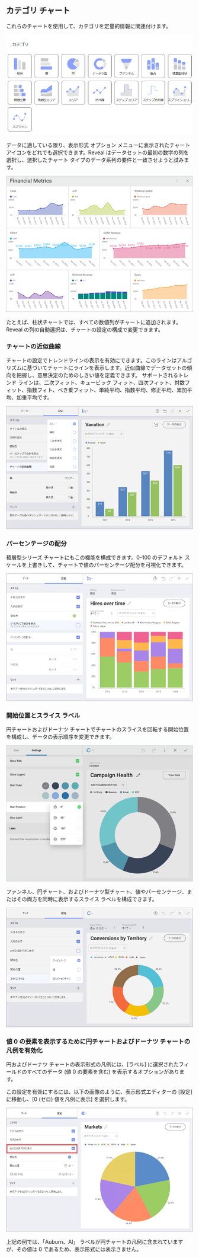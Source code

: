 ## カテゴリ チャート

これらのチャートを使用して、カテゴリを定量的情報に関連付けます。

![Category charts variations](images/category-charts.png)

データに適している限り、表示形式 オプション メニューに表示されたチャート アイコンをどれでも選択できます。Reveal はデータセットの最初の数字の列を選択し、選択したチャート タイプのデータ系列の要件と一致させようと試みます。

![Various charts visualizations in a dashboard](images/various-charts_all.png)

たとえば、柱状チャートでは、すべての数値列がチャートに追加されます。Reveal の列の自動選択は、チャートの設定の構成で変更できます。

### チャートの近似曲線

チャートの設定でトレンドラインの表示を有効にできます。このラインはアルゴリズムに基づいてチャートにラインを表示します。近似曲線でデータセットの傾向を把握し、意思決定のためのしきい値を定義できます。
サポートされるトレンド ラインは、二次フィット、キュービック フィット、四次フィット、対数フィット、指数フィト、べき乗フィット、単純平均、指数平均、修正平均、累加平均、加重平均です。

![Chart trendline options](images/chart-trendlines.png)

### パーセンテージの配分

積層型シリーズ チャートにもこの機能を構成できます。0-100 のデフォルト スケールを上書きして、チャートで値のパーセンテージ配分を可視化できます。

![Pivot editor view stacked percentage distribution setting](images/pivot-editor-view-stacked-percentage-distribution.png)

### 開始位置とスライス ラベル

円チャートおよびドーナツ チャートでチャートのスライスを回転する開始位置を構成し、データの表示順序を変更できます。

![Pie doughnut start position setting](images/pie-doughnut-start-position.png)

ファンネル、円チャート、およびドーナツ型チャート、値やパーセンテージ、またはその両方を同時に表示するスライス ラベルを構成できます。

![Pivot editor slice labels setting](images/pivot-editor-view-slice-labels.png)

### 値 0 の要素を表示するために円チャートおよびドーナツ チャートの凡例を有効化

円およびドーナツ チャートの表示形式の凡例には、[ラベル] に選択されたフィールドのすべてのデータ (値 0 の要素を含む) を表示するオプションがあります。

この設定を有効にするには、以下の画像のように、表示形式エディターの [設定] に移動し、[0 (ゼロ) 値を凡例に表示] を選択します。

![Enabling the legend setting in the visualization editor](images/pie-doughnut-chart-legends-value-zero-setting.png)

上記の例では、「Auburn、Al」 ラベルが円チャートの凡例に含まれていますが、その値は 0 であるため、表示形式には表示さません。
